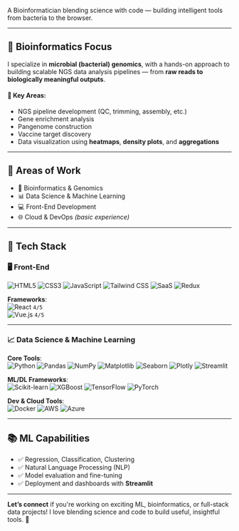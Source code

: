 A Bioinformatician blending science with code — building intelligent tools from bacteria to the browser.

---

## 🧬 Bioinformatics Focus

I specialize in **microbial (bacterial) genomics**, with a hands-on approach to building scalable NGS data analysis pipelines — from **raw reads to biologically meaningful outputs**.

#### 💼 Key Areas:
- NGS pipeline development (QC, trimming, assembly, etc.)
- Gene enrichment analysis
- Pangenome construction
- Vaccine target discovery
- Data visualization using **heatmaps**, **density plots**, and **aggregations**

---

## 🧠 Areas of Work

- 🔬 Bioinformatics & Genomics  
- 📊 Data Science & Machine Learning  
- 💻 Front-End Development  
- 🌐 Cloud & DevOps *(basic experience)*  

---

## 🎯 Tech Stack

### 🖥️ Front-End

![HTML5](https://img.shields.io/badge/-HTML5-E34F26?logo=html5&logoColor=white&style=flat-square)
![CSS3](https://img.shields.io/badge/-CSS3-1572B6?logo=css3&logoColor=white&style=flat-square)
![JavaScript](https://img.shields.io/badge/-JavaScript-F7DF1E?logo=javascript&logoColor=black&style=flat-square)
![Tailwind CSS](https://img.shields.io/badge/-TailwindCSS-38B2AC?logo=tailwind-css&logoColor=white&style=flat-square)
![SaaS](https://img.shields.io/badge/-SaaS-CC6699?logo=sass&logoColor=white&style=flat-square)
![Redux](https://img.shields.io/badge/-Redux-764ABC?logo=redux&logoColor=white&style=flat-square)

**Frameworks**:  
![React](https://img.shields.io/badge/-React-61DAFB?logo=react&logoColor=black&style=flat-square) `4/5`  
![Vue.js](https://img.shields.io/badge/-Vue.js-4FC08D?logo=vue.js&logoColor=white&style=flat-square) `4/5`

---

### 📈 Data Science & Machine Learning

**Core Tools**:  
![Python](https://img.shields.io/badge/-Python-3776AB?logo=python&logoColor=white&style=flat-square)
![Pandas](https://img.shields.io/badge/-Pandas-150458?logo=pandas&style=flat-square)
![NumPy](https://img.shields.io/badge/-NumPy-013243?logo=numpy&style=flat-square)
![Matplotlib](https://img.shields.io/badge/-Matplotlib-11557C?style=flat-square)
![Seaborn](https://img.shields.io/badge/-Seaborn-46A2FF?style=flat-square)
![Plotly](https://img.shields.io/badge/-Plotly-3F4F75?logo=plotly&style=flat-square)
![Streamlit](https://img.shields.io/badge/-Streamlit-FF4B4B?logo=streamlit&logoColor=white&style=flat-square)

**ML/DL Frameworks**:  
![Scikit-learn](https://img.shields.io/badge/-Scikit--Learn-F7931E?logo=scikit-learn&logoColor=white&style=flat-square)
![XGBoost](https://img.shields.io/badge/-XGBoost-A31E34?style=flat-square)
![TensorFlow](https://img.shields.io/badge/-TensorFlow-FF6F00?logo=tensorflow&logoColor=white&style=flat-square)
![PyTorch](https://img.shields.io/badge/-PyTorch-EE4C2C?logo=pytorch&logoColor=white&style=flat-square)

**Dev & Cloud Tools**:  
![Docker](https://img.shields.io/badge/-Docker-2496ED?logo=docker&logoColor=white&style=flat-square)
![AWS](https://img.shields.io/badge/-AWS-232F3E?logo=amazonaws&logoColor=white&style=flat-square)
![Azure](https://img.shields.io/badge/-Azure-0078D4?logo=microsoftazure&logoColor=white&style=flat-square)

---

## 📚 ML Capabilities

- ✅ Regression, Classification, Clustering  
- ✅ Natural Language Processing (NLP)  
- ✅ Model evaluation and fine-tuning  
- ✅ Deployment and dashboards with **Streamlit**

---

**Let’s connect** if you're working on exciting ML, bioinformatics, or full-stack data projects! I love blending science and code to build useful, insightful tools. 🤝
